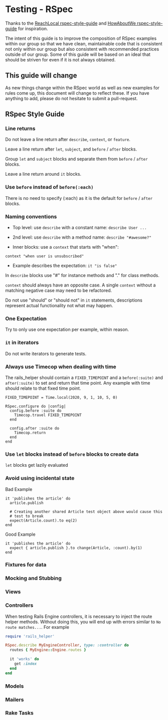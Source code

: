 # Testing - RSpec

Thanks to the
[ReachLocal rspec-style-guide](https://github.com/reachlocal/rspec-style-guide)
and [HowAboutWe rspec-style-guide](https://github.com/howaboutwe/rspec-style-guide)
 for inspiration.

The intent of this guide is to improve the composition of RSpec examples
within our group so that we have clean, maintainable code that is consistent
not only within our group but also consistent with recommended practices outside
of our group. Some of this guide will be based on an ideal that should be
striven for even if it is not always obtained.

## This guide will change

As new things change within the RSpec world as well as new examples for rules
come up, this document will change to reflect these. If you have anything to
add, please do not hesitate to submit a pull-request.

## RSpec Style Guide

### Line returns

Do not leave a line return after `describe`, `context`, or `feature`.

Leave a line return after `let`, `subject`, and `before` / `after` blocks.

Group `let` and `subject` blocks and separate them from `before` / `after`
blocks.

Leave a line return around `it` blocks.

### Use `before` instead of `before(:each)`

There is no need to specify (:each) as it is the default for `before` / `after`
blocks.

### Naming conventions

* Top level: use `describe` with a constant name: `describe User ...`

* 2nd level: use `describe` with a method name: `describe "#awesome?"`

* Inner blocks: use a `context` that starts with "when":

`context "when user is unsubscribed"`

* Example describes the expectation: `it "is false"`

In `describe` blocks use "#" for instance methods and "." for class methods.

`context` should always have an opposite case. A single `context` without a
matching negative case may need to be refactored.

Do not use "should" or "should not" in `it` statements, descriptions represent
actual functionality not what may happen.

### One Expectation

Try to only use one expectation per example, within reason.

### `it` in iterators

Do not write iterators to generate tests.

### Always use Timecop when dealing with time

The rails_helper should contain a `FIXED_TIMEPOINT` and a
`before(:suite)` and `after(:suite)` to set and return that time point.
Any example with time should relate to that fixed time point.

`FIXED_TIMEPOINT = Time.local(2020, 9, 1, 10, 5, 0)`

```
RSpec.configure do |config|
  config.before :suite do
    Timecop.travel FIXED_TIMEPOINT
  end

  config.after :suite do
    Timecop.return
  end
end
```

### Use `let` blocks instead of `before` blocks to create data

`let` blocks get lazily evaluated

### Avoid using incidental state

Bad Example

```
it 'publishes the article' do
  article.publish

  # Creating another shared Article test object above would cause this
  # test to break
  expect(Article.count).to eq(2)
end
```

Good Example

```
it 'publishes the article' do
  expect { article.publish }.to change(Article, :count).by(1)
end
```

### Fixtures for data

### Mocking and Stubbing

### Views

### Controllers

When testing Rails Engine controllers, it is necessary to inject the route
helper methods. Without doing this, you will end up with errors similar to
`No route matches...`. For example

```ruby
require 'rails_helper'

RSpec.describe MyEngineController, type: :controller do
  routes { MyEngine::Engine.routes }

  it 'works' do
    get :index
  end
end
```

### Models

### Mailers

### Rake Tasks


